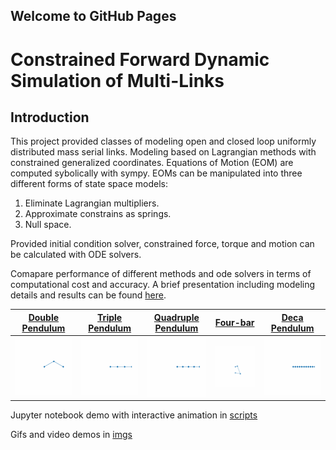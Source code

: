 ## Welcome to GitHub Pages

# Constrained Forward Dynamic Simulation of Multi-Links 

## Introduction
This project provided classes of modeling open and closed loop uniformly distributed mass serial links. Modeling based on Lagrangian methods with constrained generalized coordinates. Equations of Motion (EOM) are computed sybolically with sympy. EOMs can be manipulated into three different forms of state space models:

1. Eliminate Lagrangian multipliers.
2. Approximate constrains as springs.
3. Null space.

Provided initial condition solver, constrained force, torque and motion can be calculated with ODE solvers. 

Comapare performance of different methods and ode solvers in terms of computational cost and accuracy. A brief presentation including modeling details and results can be found [here](https://github.com/ylin62/Constrained-Forward-Dynamic-Simulation-of-Multi-Links/blob/gh-pages/Serial_links.pdf).

[Double Pendulum](https://github.com/ylin62/Constrained-Forward-Dynamic-Simulation-of-Multi-Links/blob/gh-pages/scripts/ExplicitModel_Double_Pendulum.ipynb) | [Triple Pendulum](https://github.com/ylin62/Constrained-Forward-Dynamic-Simulation-of-Multi-Links/blob/gh-pages/scripts/ExplicitModel_Triple_Pendulum.ipynb) | [Quadruple Pendulum](https://github.com/ylin62/Constrained-Forward-Dynamic-Simulation-of-Multi-Links/blob/gh-pages/scripts/ExplicitModel_Quadruple_Pendulum.ipynb) | [Four-bar](https://github.com/ylin62/Constrained-Forward-Dynamic-Simulation-of-Multi-Links/blob/gh-pages/scripts/ExplicitModel_Fourbar.ipynb) | [Deca Pendulum](https://github.com/ylin62/Constrained-Forward-Dynamic-Simulation-of-Multi-Links/blob/gh-pages/scripts/ExplicitModel_Deca_Pendulum.ipynb)
--------------- | --------------- | ------------------ | -------- | -------------
![](imgs/DoublePendulum.gif) | ![](imgs/TriplePendulum.gif) | ![](imgs/QuadruplePendulum.gif) | ![](imgs/Fourbar.gif) | ![](imgs/DecaPendulum.gif)

Jupyter notebook demo with interactive animation in [scripts](https://github.com/ylin62/Constrained-Forward-Dynamic-Simulation-of-Multi-Links/tree/gh-pages/scripts)

Gifs and video demos in [imgs](https://github.com/ylin62/Constrained-Forward-Dynamic-Simulation-of-Multi-Links/tree/gh-pages/imgs)

<!-- ### Jekyll Themes

Your Pages site will use the layout and styles from the Jekyll theme you have selected in your [repository settings](https://github.com/ylin62/Constrained-Forward-Dynamic-Simulation-of-Multi-Links/settings). The name of this theme is saved in the Jekyll `_config.yml` configuration file.

### Support or Contact

Having trouble with Pages? Check out our [documentation](https://docs.github.com/categories/github-pages-basics/) or [contact support](https://support.github.com/contact) and we’ll help you sort it out. -->
